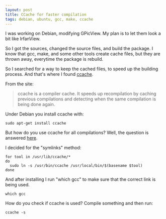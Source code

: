 ```yaml
---
layout: post
title: CCache for faster compilation
tags: debian, ubuntu, gcc, make, ccache
---
```


I was working on Debian, modifying GPicView. My plan is to let them look a bit like IrfanView.

So I got the sources, changed the source files, and build the package. I know that gcc, make, and some other tools create cache files, but they are thrown away, everytime the package is rebuild.

So I searched for a way to keep the cached files, to speed up the building process. And that's where I found [ccache](https://ccache.samba.org/).

From the site:

> ccache is a compiler cache. It speeds up recompilation by caching previous compilations and detecting when the same compilation is being done again.

Under Debian you install ccache with:

```
sudo apt-get install ccache
```

But how do you use ccache for all compilations? Well, the question is answered [here](https://ccache.samba.org/manual/latest.html#_run_modes).

I decided for the "symlinks" method:

```
for tool in /usr/lib/ccache/*
do
  sudo ln -s /usr/bin/ccache /usr/local/bin/$(basename $tool)
done
```

And after installing I run "which gcc" to make sure that the correct link is being used.

```
which gcc
```

How do you check if ccache is used? Compile something and then run:

```
ccache -s
```
